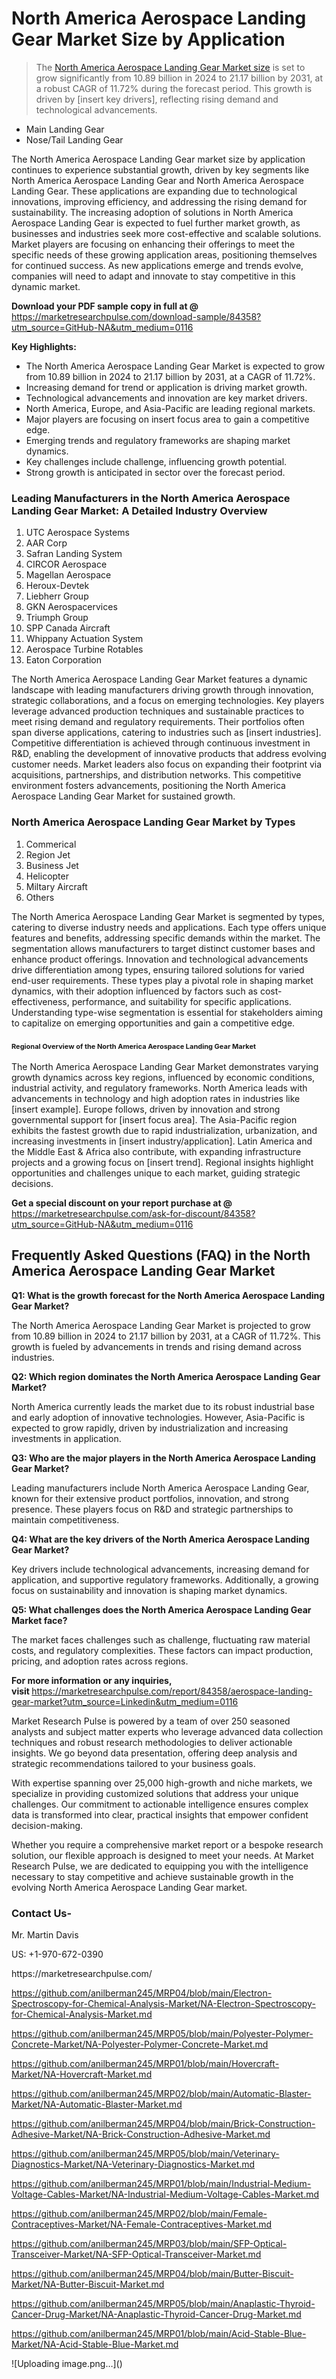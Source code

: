 <h1>North America Aerospace Landing Gear Market&nbsp;Size by Application</h1><blockquote><p>The <a href="https://marketresearchpulse.com/download-sample/84358?utm_source=GitHub-NA&amp;utm_medium=0116">North America Aerospace Landing Gear Market size</a> is set to grow significantly from 10.89 billion in 2024 to 21.17 billion by 2031, at a robust CAGR of 11.72% during the forecast period. This growth is driven by [insert key drivers], reflecting rising demand and technological advancements.</p></blockquote><ul><li>Main Landing Gear<li> Nose/Tail Landing Gear</li></ul><p>The North America Aerospace Landing Gear market size by application continues to experience substantial growth, driven by key segments like North America Aerospace Landing Gear and North America Aerospace Landing Gear. These applications are expanding due to technological innovations, improving efficiency, and addressing the rising demand for sustainability. The increasing adoption of solutions in North America Aerospace Landing Gear is expected to fuel further market growth, as businesses and industries seek more cost-effective and scalable solutions. Market players are focusing on enhancing their offerings to meet the specific needs of these growing application areas, positioning themselves for continued success. As new applications emerge and trends evolve, companies will need to adapt and innovate to stay competitive in this dynamic market.</p><p><strong>Download your PDF sample copy in full at @ </strong><a href="https://marketresearchpulse.com/download-sample/84358?utm_source=GitHub-NA&amp;utm_medium=0116">https://marketresearchpulse.com/download-sample/84358?utm_source=GitHub-NA&amp;utm_medium=0116</a></p><p><strong>Key Highlights: </strong></p><ul><li>The North America Aerospace Landing Gear Market is expected to grow from 10.89 billion in 2024 to 21.17 billion by 2031, at a CAGR of 11.72%.</li><li>Increasing demand for trend or application is driving market growth.</li><li>Technological advancements and innovation are key market drivers.</li><li>North America, Europe, and Asia-Pacific are leading regional markets.</li><li>Major players are focusing on insert focus area to gain a competitive edge.</li><li>Emerging trends and regulatory frameworks are shaping market dynamics.</li><li>Key challenges include challenge, influencing growth potential.</li><li>Strong growth is anticipated in sector over the forecast period.</li></ul><h3>Leading Manufacturers in the North America Aerospace Landing Gear Market: A Detailed Industry Overview</h3><ol><li>UTC Aerospace Systems</li><li>AAR Corp</li><li>Safran Landing System</li><li>CIRCOR Aerospace</li><li>Magellan Aerospace</li><li>Heroux-Devtek</li><li>Liebherr Group</li><li>GKN Aerospacervices</li><li>Triumph Group</li><li>SPP Canada Aircraft</li><li>Whippany Actuation System</li><li>Aerospace Turbine Rotables</li><li>Eaton Corporation</li></ol><div class="flex max-w-full flex-col flex-grow"><div class="min-h-8 text-message flex w-full flex-col items-end gap-2 whitespace-normal break-words [.text-message+&amp;]:mt-5" dir="auto" data-message-author-role="assistant" data-message-id="fd8432e4-4910-450d-b182-61b7bfb0a01f" data-message-model-slug="gpt-4o"><div class="flex w-full flex-col gap-1 empty:hidden first:pt-[3px]"><div class="markdown prose w-full break-words dark:prose-invert light"><p>The North America Aerospace Landing Gear Market features a dynamic landscape with leading manufacturers driving growth through innovation, strategic collaborations, and a focus on emerging technologies. Key players leverage advanced production techniques and sustainable practices to meet rising demand and regulatory requirements. Their portfolios often span diverse applications, catering to industries such as [insert industries]. Competitive differentiation is achieved through continuous investment in R&amp;D, enabling the development of innovative products that address evolving customer needs. Market leaders also focus on expanding their footprint via acquisitions, partnerships, and distribution networks. This competitive environment fosters advancements, positioning the North America Aerospace Landing Gear Market for sustained growth.</p></div></div></div></div><h3>North America Aerospace Landing Gear Market by Types</h3><ol><li>Commerical<li> Region Jet<li> Business Jet<li> Helicopter<li> Miltary Aircraft<li> Others</li></ol><div class="flex max-w-full flex-col flex-grow"><div class="min-h-8 text-message flex w-full flex-col items-end gap-2 whitespace-normal break-words [.text-message+&amp;]:mt-5" dir="auto" data-message-author-role="assistant" data-message-id="084470be-0bb7-4664-bddf-5156b4f41249" data-message-model-slug="gpt-4o-mini"><div class="flex w-full flex-col gap-1 empty:hidden first:pt-[3px]"><div class="markdown prose w-full break-words dark:prose-invert light"><p>The North America Aerospace Landing Gear Market is segmented by types, catering to diverse industry needs and applications. Each type offers unique features and benefits, addressing specific demands within the market. The segmentation allows manufacturers to target distinct customer bases and enhance product offerings. Innovation and technological advancements drive differentiation among types, ensuring tailored solutions for varied end-user requirements. These types play a pivotal role in shaping market dynamics, with their adoption influenced by factors such as cost-effectiveness, performance, and suitability for specific applications. Understanding type-wise segmentation is essential for stakeholders aiming to capitalize on emerging opportunities and gain a competitive edge.</p></div></div></div></div><h3><span style="font-size: 11px;">Regional Overview of the North America Aerospace Landing Gear Market</span></h3><div class="flex max-w-full flex-col flex-grow"><div class="min-h-8 text-message flex w-full flex-col items-end gap-2 whitespace-normal break-words [.text-message+&amp;]:mt-5" dir="auto" data-message-author-role="assistant" data-message-id="e9038762-ce64-4e30-91c9-9bd413514231" data-message-model-slug="gpt-4o-mini"><div class="flex w-full flex-col gap-1 empty:hidden first:pt-[3px]"><div class="markdown prose w-full break-words dark:prose-invert light"><p>The North America Aerospace Landing Gear Market demonstrates varying growth dynamics across key regions, influenced by economic conditions, industrial activity, and regulatory frameworks. North America leads with advancements in technology and high adoption rates in industries like [insert example]. Europe follows, driven by innovation and strong governmental support for [insert focus area]. The Asia-Pacific region exhibits the fastest growth due to rapid industrialization, urbanization, and increasing investments in [insert industry/application]. Latin America and the Middle East &amp; Africa also contribute, with expanding infrastructure projects and a growing focus on [insert trend]. Regional insights highlight opportunities and challenges unique to each market, guiding strategic decisions.</p></div></div></div></div><p><strong>Get a special discount on your report purchase at @ </strong><a href="https://marketresearchpulse.com/ask-for-discount/84358?utm_source=GitHub-NA&amp;utm_medium=0116">https://marketresearchpulse.com/ask-for-discount/84358?utm_source=GitHub-NA&amp;utm_medium=0116</a></p><h2>Frequently Asked Questions (FAQ) in the North America Aerospace Landing Gear Market</h2><p><strong>Q1: What is the growth forecast for the North America Aerospace Landing Gear Market?</strong></p><p>The North America Aerospace Landing Gear Market is projected to grow from 10.89 billion in 2024 to 21.17 billion by 2031, at a CAGR of 11.72%. This growth is fueled by advancements in trends and rising demand across industries.</p><p><strong>Q2: Which region dominates the North America Aerospace Landing Gear Market?</strong></p><p>North America currently leads the market due to its robust industrial base and early adoption of innovative technologies. However, Asia-Pacific is expected to grow rapidly, driven by industrialization and increasing investments in application.</p><p><strong>Q3: Who are the major players in the North America Aerospace Landing Gear Market?</strong></p><p>Leading manufacturers include North America Aerospace Landing Gear, known for their extensive product portfolios, innovation, and strong presence. These players focus on R&amp;D and strategic partnerships to maintain competitiveness.</p><p><strong>Q4: What are the key drivers of the North America Aerospace Landing Gear Market?</strong></p><p>Key drivers include technological advancements, increasing demand for application, and supportive regulatory frameworks. Additionally, a growing focus on sustainability and innovation is shaping market dynamics.</p><p><strong>Q5: What challenges does the North America Aerospace Landing Gear Market face?</strong></p><p>The market faces challenges such as challenge, fluctuating raw material costs, and regulatory complexities. These factors can impact production, pricing, and adoption rates across regions.</p><p><strong>For more information or any inquiries, visit&nbsp;</strong><a href="https://marketresearchpulse.com/report/84358/aerospace-landing-gear-market?utm_source=Linkedin&utm_medium=0116">https://marketresearchpulse.com/report/84358/aerospace-landing-gear-market?utm_source=Linkedin&utm_medium=0116</a></p><p>Market Research Pulse is powered by a team of over 250 seasoned analysts and subject matter experts who leverage advanced data collection techniques and robust research methodologies to deliver actionable insights. We go beyond data presentation, offering deep analysis and strategic recommendations tailored to your business goals.</p><p>With expertise spanning over 25,000 high-growth and niche markets, we specialize in providing customized solutions that address your unique challenges. Our commitment to actionable intelligence ensures complex data is transformed into clear, practical insights that empower confident decision-making.</p><p>Whether you require a comprehensive market report or a bespoke research solution, our flexible approach is designed to meet your needs. At Market Research Pulse, we are dedicated to equipping you with the intelligence necessary to stay competitive and achieve sustainable growth in the evolving North America Aerospace Landing Gear market.</p><h3><strong>Contact Us-</strong></h3><p>Mr. Martin Davis</p><p>US: +1-970-672-0390</p><p>https://marketresearchpulse.com/</p><p><a href="https://github.com/anilberman245/MRP04/blob/main/Electron-Spectroscopy-for-Chemical-Analysis-Market/NA-Electron-Spectroscopy-for-Chemical-Analysis-Market.md">https://github.com/anilberman245/MRP04/blob/main/Electron-Spectroscopy-for-Chemical-Analysis-Market/NA-Electron-Spectroscopy-for-Chemical-Analysis-Market.md</a></p><p><a href="https://github.com/anilberman245/MRP05/blob/main/Polyester-Polymer-Concrete-Market/NA-Polyester-Polymer-Concrete-Market.md">https://github.com/anilberman245/MRP05/blob/main/Polyester-Polymer-Concrete-Market/NA-Polyester-Polymer-Concrete-Market.md</a></p><p><a href="https://github.com/anilberman245/MRP01/blob/main/Hovercraft-Market/NA-Hovercraft-Market.md">https://github.com/anilberman245/MRP01/blob/main/Hovercraft-Market/NA-Hovercraft-Market.md</a></p><p><a href="https://github.com/anilberman245/MRP02/blob/main/Automatic-Blaster-Market/NA-Automatic-Blaster-Market.md">https://github.com/anilberman245/MRP02/blob/main/Automatic-Blaster-Market/NA-Automatic-Blaster-Market.md</a></p><p><a href="https://github.com/anilberman245/MRP04/blob/main/Brick-Construction-Adhesive-Market/NA-Brick-Construction-Adhesive-Market.md">https://github.com/anilberman245/MRP04/blob/main/Brick-Construction-Adhesive-Market/NA-Brick-Construction-Adhesive-Market.md</a></p><p><a href="https://github.com/anilberman245/MRP05/blob/main/Veterinary-Diagnostics-Market/NA-Veterinary-Diagnostics-Market.md">https://github.com/anilberman245/MRP05/blob/main/Veterinary-Diagnostics-Market/NA-Veterinary-Diagnostics-Market.md</a></p><p><a href="https://github.com/anilberman245/MRP01/blob/main/Industrial-Medium-Voltage-Cables-Market/NA-Industrial-Medium-Voltage-Cables-Market.md">https://github.com/anilberman245/MRP01/blob/main/Industrial-Medium-Voltage-Cables-Market/NA-Industrial-Medium-Voltage-Cables-Market.md</a></p><p><a href="https://github.com/anilberman245/MRP02/blob/main/Female-Contraceptives-Market/NA-Female-Contraceptives-Market.md">https://github.com/anilberman245/MRP02/blob/main/Female-Contraceptives-Market/NA-Female-Contraceptives-Market.md</a></p><p><a href="https://github.com/anilberman245/MRP03/blob/main/SFP-Optical-Transceiver-Market/NA-SFP-Optical-Transceiver-Market.md">https://github.com/anilberman245/MRP03/blob/main/SFP-Optical-Transceiver-Market/NA-SFP-Optical-Transceiver-Market.md</a></p><p><a href="https://github.com/anilberman245/MRP04/blob/main/Butter-Biscuit-Market/NA-Butter-Biscuit-Market.md">https://github.com/anilberman245/MRP04/blob/main/Butter-Biscuit-Market/NA-Butter-Biscuit-Market.md</a></p><p><a href="https://github.com/anilberman245/MRP05/blob/main/Anaplastic-Thyroid-Cancer-Drug-Market/NA-Anaplastic-Thyroid-Cancer-Drug-Market.md">https://github.com/anilberman245/MRP05/blob/main/Anaplastic-Thyroid-Cancer-Drug-Market/NA-Anaplastic-Thyroid-Cancer-Drug-Market.md</a></p><p><a href="https://github.com/anilberman245/MRP01/blob/main/Acid-Stable-Blue-Market/NA-Acid-Stable-Blue-Market.md">https://github.com/anilberman245/MRP01/blob/main/Acid-Stable-Blue-Market/NA-Acid-Stable-Blue-Market.md</a></p>
![Uploading image.png…]()
